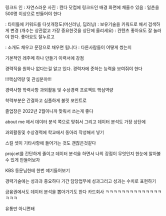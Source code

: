 
링크드 인
: 자연스러운 사진 
: 캔다 닷컴에 링크드인 배경 화면에 채울수 있음
: 일촌을 500명 이상으로 만들어야 한다 

: 타이틀에 키워드를 다섯개정도(머신러닝, 딥러닝)
: 보유기술을 키워드로 해서 검색하게 변경 (개수는 상관없고 가장 중요한것을 상단에 올리세요)
: 컨텐츠 좋아요도 잘 눌러야 한다. 좋아요도 잘누르고 

: 소개도 채우고 문장으로 채우면 됩니다 
: 다른사람들이 어떻게 썼는지 



기본적인 레주메 하나 만들기 
이력서에 강점

경력직을 원하나 없다는걸 알고 있다. 
경력자에 준하는 능력을 보여줘야 한다 


!!!핵심역량 및 관심분야!!!

경력사항
학력사항
과외활동 및 수상경력
프로젝트 
핵심역량

학력부분은 간결하고 심플하게 
불릿 포인트로 

졸업장은 2022년 2월이니까 맞춰서 쓰는게 좋다 

about me 에서 데이터 분석 쪽으로 맞춰서 
그리고 데이터 분석도 가장 상단에 

과외활동및 수상경력에 
학교에서 동아리 작성해서 넣기 

스킬 셋이 기타사항에 들어가는 것도 괜찮은것같다 


projcet를 간단하게 줄이고 데이터 분석을 하면서 나의 강점이 무엇인지 한눈에 알아볼 수 있게 만들어보자 


KBS 동문님한테 한번 얘기들어보기 


경력기술에는 성과과 중요하다 기간 담당업무에 성과그리고 성과는 수치로 표현하기 

금융권에서도 데이터 분석을 뽑아가기도 한다
카드회사 
ㅋㅋㅋㅋㅋㅋㅋㅋㅋㅋㅋㅋㅋㅋㅋㅋㅋ


유통만 아니면돼

